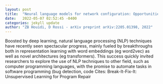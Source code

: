 ```yaml
---
layout: post
title:  "Neural language models for network configuration: Opportunities and reality check"
date:   2022-05-07 02:52:45 -0400
categories: jekyll update
author: "ZB Houidi, D Rossi - arXiv preprint arXiv:2205.01398, 2022"
---
```

Boosted by deep learning, natural language processing (NLP) techniques have recently seen spectacular progress, mainly fueled by breakthroughs both in representation learning with word embeddings (eg word2vec) as well as novel architectures (eg transformers). This success quickly invited researchers to explore the use of NLP techniques to other field, such as computer programming languages, with the promise to automate tasks in software programming (bug detection, code Cites: Break-It-Fix-It: Unsupervised Learning for Program Repair